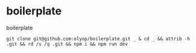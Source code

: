 # boilerplate

boilerplate

```{bash}
git clone git@github.com:olyop/boilerplate.git _ & cd _ && attrib -h .git && rd /s /q .git && npm i && npm run dev
```
